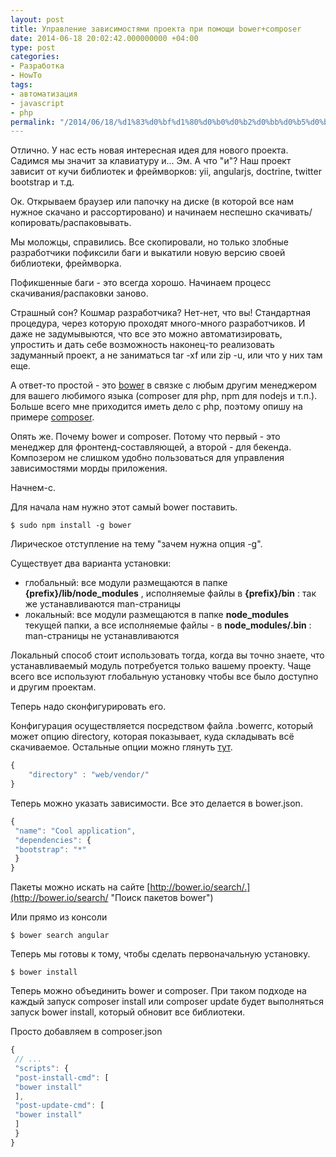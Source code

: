 ```yaml
---
layout: post
title: Управление зависимостями проекта при помощи bower+composer
date: 2014-06-18 20:02:42.000000000 +04:00
type: post
categories:
- Разработка
- HowTo
tags:
- автоматизация
- javascript
- php
permalink: "/2014/06/18/%d1%83%d0%bf%d1%80%d0%b0%d0%b2%d0%bb%d0%b5%d0%bd%d0%b8%d0%b5-%d0%b7%d0%b0%d0%b2%d0%b8%d1%81%d0%b8%d0%bc%d0%be%d1%81%d1%82%d1%8f%d0%bc%d0%b8-bower-composer/"
---
```

Отлично. У нас есть новая интересная идея для нового проекта. Садимся мы значит за клавиатуру и... Эм. А что "и"? Наш проект зависит от кучи библиотек и фреймворков: yii, angularjs, doctrine, twitter bootstrap и т.д.

Ок. Открываем браузер или папочку на диске (в которой все нам нужное скачано и рассортировано) и начинаем неспешно скачивать/копировать/распаковывать.

Мы моложцы, справились. Все скопировали, но только злобные разработчики пофиксили баги и выкатили новую версию своей библиотеки, фреймворка.

Пофикшенные баги - это всегда хорошо. Начинаем процесс скачивания/распаковки заново.

Страшный сон? Кошмар разработчика? Нет-нет, что вы! Стандартная процедура, через которую проходят много-много разработчиков. И даже не задумывыются, что все это можно автоматизировать, упростить и дать себе возможность наконец-то реализовать задуманный проект, а не заниматься tar -xf или zip -u, или что у них там еще.

А ответ-то простой - это [bower](http://bower.io/ "Bower") в связке с любым другим менеджером для вашего любимого языка (composer для php, npm для nodejs и т.п.). Больше всего мне приходится иметь дело с php, поэтому опишу на примере [composer](https://getcomposer.org/ "Composer").

Опять же. Почему bower и composer. Потому что первый - это менеджер для фронтенд-составляющей, а второй - для бекенда. Композером не слишком удобно пользоваться для управления зависимостями морды приложения.

Начнем-с.

<!--more-->

Для начала нам нужно этот самый bower поставить.

```shell
$ sudo npm install -g bower
```

Лирическое отступление на тему "зачем нужна опция -g".

Существует два варианта установки:

- глобальный: все модули размещаются в папке **{prefix}/lib/node_modules** , исполняемые файлы в **{prefix}/bin** : так же устанавливаются man-страницы
- локальный: все модули размещаются в папке **node_modules** текущей папки, а все исполняемые файлы - в **node_modules/.bin** : man-страницы не устанавливаются

Локальный способ стоит использовать тогда, когда вы точно знаете, что устанавливаемый модуль потребуется только вашему проекту. Чаще всего все используют глобальную установку чтобы все было доступно и другим проектам.

Теперь надо сконфигурировать его.

Конфигурация осуществляется посредством файла .bowerrc, который может опцию directory, которая показывает, куда складывать всё скачиваемое. Остальные опции можно глянуть [тут](https://docs.google.com/document/d/1APq7oA9tNao1UYWyOm8dKqlRP2blVkROYLZ2fLIjtWc/edit "Списко опций .bowerrc").

```javascript
{  
    "directory" : "web/vendor/"  
}
```

Теперь можно указать зависимости. Все это делается в bower.json.

```javascript
{  
 "name": "Cool application",  
 "dependencies": {  
 "bootstrap": "*"  
 }  
}
```

Пакеты можно искать на сайте [http://bower.io/search/.](http://bower.io/search/ "Поиск пакетов bower")

Или прямо из консоли

```shell
$ bower search angular
```

Теперь мы готовы к тому, чтобы сделать первоначальную установку.

```shell
$ bower install
```

Теперь можно объединить bower и composer. При таком подходе на каждый запуск composer install или composer update будет выполняться запуск bower install, который обновит все библиотеки.

Просто добавляем в composer.json

```javascript
{  
 // ...  
 "scripts": {  
 "post-install-cmd": [  
 "bower install"  
 ],  
 "post-update-cmd": [  
 "bower install"  
 ]  
 }  
}
```

